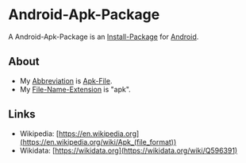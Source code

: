 # Android-Apk-Package

A Android-Apk-Package is an [Install-Package](9000177.md) for [Android](9100003.md).

## About

- My [Abbreviation](210000000.md) is [Apk-File](9000176.md).
- My [File-Name-Extension](2000257.md) is "apk".

## Links

- Wikipedia: [https://en.wikipedia.org](https://en.wikipedia.org/wiki/Apk_(file_format))
- Wikidata: [https://wikidata.org](https://wikidata.org/wiki/Q596391)
